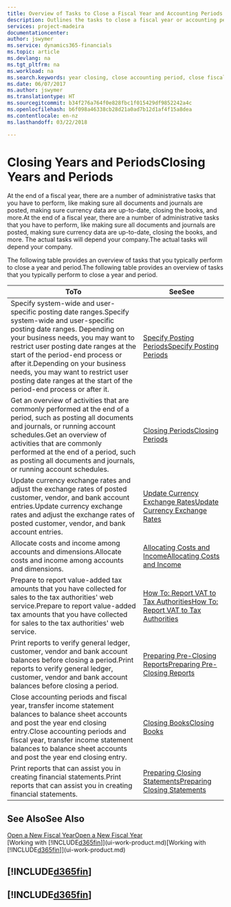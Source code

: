 ```yaml
---
title: Overview of Tasks to Close a Fiscal Year and Accounting Periods | Microsoft Docs
description: Outlines the tasks to close a fiscal year or accounting period, for example, making sure documents and journals are posted and verifying bank balances.
services: project-madeira
documentationcenter: 
author: jswymer
ms.service: dynamics365-financials
ms.topic: article
ms.devlang: na
ms.tgt_pltfrm: na
ms.workload: na
ms.search.keywords: year closing, close accounting period, close fiscal year, bank account detailed trial balance
ms.date: 06/07/2017
ms.author: jswymer
ms.translationtype: HT
ms.sourcegitcommit: b34f276a764f0e828fbc1f015429df9852242a4c
ms.openlocfilehash: b6f098a46338cb28d21a0ad7b12d1af4f15a8dea
ms.contentlocale: en-nz
ms.lasthandoff: 03/22/2018

---
```

# <a name="closing-years-and-periods"></a><span data-ttu-id="9c133-103">Closing Years and Periods</span><span class="sxs-lookup"><span data-stu-id="9c133-103">Closing Years and Periods</span></span>
<span data-ttu-id="9c133-104">At the end of a fiscal year, there are a number of administrative tasks that you have to perform, like making sure all documents and journals are posted, making sure currency data are up-to-date, closing the books, and more.</span><span class="sxs-lookup"><span data-stu-id="9c133-104">At the end of a fiscal year, there are a number of administrative tasks that you have to perform, like making sure all documents and journals are posted, making sure currency data are up-to-date, closing the books, and more.</span></span> <span data-ttu-id="9c133-105">The actual tasks will depend your company.</span><span class="sxs-lookup"><span data-stu-id="9c133-105">The actual tasks will depend your company.</span></span>

<span data-ttu-id="9c133-106">The following table provides an overview of tasks that you typically perform to close a year and period.</span><span class="sxs-lookup"><span data-stu-id="9c133-106">The following table provides an overview of tasks that you typically perform to close a year and period.</span></span>

| <span data-ttu-id="9c133-107">To</span><span class="sxs-lookup"><span data-stu-id="9c133-107">To</span></span> | <span data-ttu-id="9c133-108">See</span><span class="sxs-lookup"><span data-stu-id="9c133-108">See</span></span> |
| --- | --- |
| <span data-ttu-id="9c133-109">Specify system-wide and user-specific posting date ranges.</span><span class="sxs-lookup"><span data-stu-id="9c133-109">Specify system-wide and user-specific posting date ranges.</span></span> <span data-ttu-id="9c133-110">Depending on your business needs, you may want to restrict user posting date ranges at the start of the period-end process or after it.</span><span class="sxs-lookup"><span data-stu-id="9c133-110">Depending on your business needs, you may want to restrict user posting date ranges at the start of the period-end process or after it.</span></span> |[<span data-ttu-id="9c133-111">Specify Posting Periods</span><span class="sxs-lookup"><span data-stu-id="9c133-111">Specify Posting Periods</span></span>](finance-how-specify-posting-periods.md) |
| <span data-ttu-id="9c133-112">Get an overview of activities that are commonly performed at the end of a period, such as posting all documents and journals, or running account schedules.</span><span class="sxs-lookup"><span data-stu-id="9c133-112">Get an overview of activities that are commonly performed at the end of a period, such as posting all documents and journals, or running account schedules.</span></span> |[<span data-ttu-id="9c133-113">Closing Periods</span><span class="sxs-lookup"><span data-stu-id="9c133-113">Closing Periods</span></span>](year-how-complete-period-end-processes.md) |
| <span data-ttu-id="9c133-114">Update currency exchange rates and adjust the exchange rates of posted customer, vendor, and bank account entries.</span><span class="sxs-lookup"><span data-stu-id="9c133-114">Update currency exchange rates and adjust the exchange rates of posted customer, vendor, and bank account entries.</span></span> |[<span data-ttu-id="9c133-115">Update Currency Exchange Rates</span><span class="sxs-lookup"><span data-stu-id="9c133-115">Update Currency Exchange Rates</span></span>](finance-how-update-currencies.md) |
| <span data-ttu-id="9c133-116">Allocate costs and income among accounts and dimensions.</span><span class="sxs-lookup"><span data-stu-id="9c133-116">Allocate costs and income among accounts and dimensions.</span></span> |[<span data-ttu-id="9c133-117">Allocating Costs and Income</span><span class="sxs-lookup"><span data-stu-id="9c133-117">Allocating Costs and Income</span></span>](year-allocate-costs-income.md) |
| <span data-ttu-id="9c133-118">Prepare to report value-added tax amounts that you have collected for sales to the tax authorities' web service.</span><span class="sxs-lookup"><span data-stu-id="9c133-118">Prepare to report value-added tax amounts that you have collected for sales to the tax authorities' web service.</span></span> |[<span data-ttu-id="9c133-119">How To: Report VAT to Tax Authorities</span><span class="sxs-lookup"><span data-stu-id="9c133-119">How To: Report VAT to Tax Authorities</span></span>](finance-how-report-vat.md)|
| <span data-ttu-id="9c133-120">Print reports to verify general ledger, customer, vendor and bank account balances before closing a period.</span><span class="sxs-lookup"><span data-stu-id="9c133-120">Print reports to verify general ledger, customer, vendor and bank account balances before closing a period.</span></span> |[<span data-ttu-id="9c133-121">Preparing Pre-Closing Reports</span><span class="sxs-lookup"><span data-stu-id="9c133-121">Preparing Pre-Closing Reports</span></span>](year-prepare-preclose-reports.md) |
| <span data-ttu-id="9c133-122">Close accounting periods and fiscal year, transfer income statement balances to balance sheet accounts and post the year end closing entry.</span><span class="sxs-lookup"><span data-stu-id="9c133-122">Close accounting periods and fiscal year, transfer income statement balances to balance sheet accounts and post the year end closing entry.</span></span> |[<span data-ttu-id="9c133-123">Closing Books</span><span class="sxs-lookup"><span data-stu-id="9c133-123">Closing Books</span></span>](year-close-books.md) |
| <span data-ttu-id="9c133-124">Print reports that can assist you in creating financial statements.</span><span class="sxs-lookup"><span data-stu-id="9c133-124">Print reports that can assist you in creating financial statements.</span></span> |[<span data-ttu-id="9c133-125">Preparing Closing Statements</span><span class="sxs-lookup"><span data-stu-id="9c133-125">Preparing Closing Statements</span></span>](year-prepare-close-statement.md) |

## <a name="see-also"></a><span data-ttu-id="9c133-126">See Also</span><span class="sxs-lookup"><span data-stu-id="9c133-126">See Also</span></span>
[<span data-ttu-id="9c133-127">Open a New Fiscal Year</span><span class="sxs-lookup"><span data-stu-id="9c133-127">Open a New Fiscal Year</span></span>](finance-how-open-new-fiscal-year.md)  
<span data-ttu-id="9c133-128">[Working with [!INCLUDE[d365fin](includes/d365fin_md.md)]](ui-work-product.md)</span><span class="sxs-lookup"><span data-stu-id="9c133-128">[Working with [!INCLUDE[d365fin](includes/d365fin_md.md)]](ui-work-product.md)</span></span>

## [!INCLUDE[d365fin](includes/free_trial_md.md)]  
## [!INCLUDE[d365fin](includes/training_link_md.md)]

